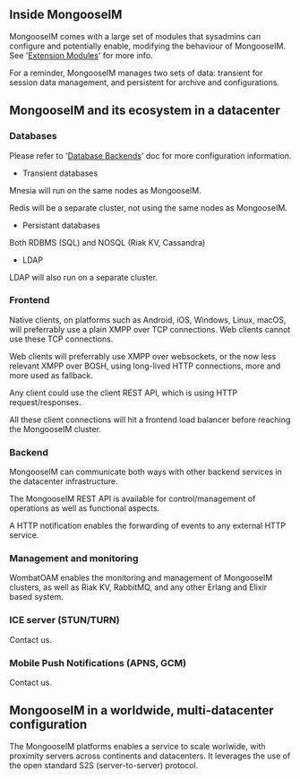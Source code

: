 ## Inside MongooseIM

MongooseIM comes with a large set of modules that sysadmins can configure and potentially enable, modifying the behaviour of MongooseIM. See '[Extension Modules](../advanced-configuration/Modules/)' for more info.

For a reminder, MongooseIM manages two sets of data: transient for session data management, and persistent for archive and configurations.

## MongooseIM and its ecosystem in a datacenter

### Databases

Please refer to '[Database Backends](../advanced-configuration/database-backends-configuration/)' doc for more configuration information.

* Transient databases

Mnesia will run on the same nodes as MongooseIM.

Redis will be a separate cluster, not using the same nodes as MongooseIM.

* Persistant databases

Both RDBMS (SQL) and NOSQL (Riak KV, Cassandra) 

* LDAP

LDAP will also run on a separate cluster.

### Frontend

Native clients, on platforms such as Android, iOS, Windows, Linux, macOS, will preferrably use a plain XMPP over TCP connections. Web clients cannot use these TCP connections.

Web clients will preferrably use XMPP over websockets, or the now less relevant XMPP over BOSH, using long-lived HTTP connections, more and more used as fallback.

Any client could use the client REST API, which is using HTTP request/responses.

All these client connections will hit a frontend load balancer before reaching the MongooseIM cluster.

### Backend

MongooseIM can communicate both ways with other backend services in the datacenter infrastructure.

The MongooseIM REST API is available for control/management of operations as well as functional aspects.

A HTTP notification enables the forwarding of events to any external HTTP service.

### Management and monitoring

WombatOAM enables the monitoring and management of MongooseIM clusters, as well as Riak KV, RabbitMQ, and any other Erlang and Elixir based system.

### ICE server (STUN/TURN)

Contact us.

### Mobile Push Notifications (APNS, GCM)

Contact us.

## MongooseIM in a worldwide, multi-datacenter configuration

The MongooseIM platforms enables a service to scale worlwide, with proximity servers across continents and datacenters. It leverages the use of the open standard S2S (server-to-server) protocol.
